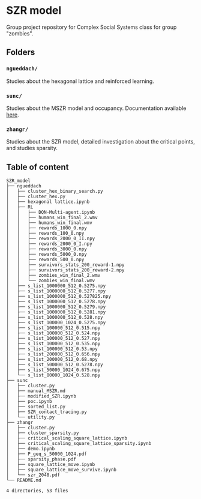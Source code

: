 
# SZR model

Group project repository for Complex Social Systems class for group "zombies".

## Folders

### `ngueddach/`

Studies about the hexagonal lattice and reinforced learning.

### `sunc/`

Studies about the MSZR model and occupancy. Documentation available [here](sunc/manual_MSZR.md).

### `zhangr/`

Studies about the SZR model, detailed investigation about the critical points, and studies sparsity.

## Table of content

```
SZR_model
├── ngueddach
│   ├── cluster_hex_binary_search.py
│   ├── cluster_hex.py
│   ├── hexagonal lattice.ipynb
│   ├── RL
│   │   ├── DQN-Multi-agent.ipynb
│   │   ├── humans_win_final_2.wmv
│   │   ├── humans_win_final.wmv
│   │   ├── rewards_1000_0.npy
│   │   ├── rewards_100_0.npy
│   │   ├── rewards_2000_0_II.npy
│   │   ├── rewards_2000_0_I.npy
│   │   ├── rewards_3000_0.npy
│   │   ├── rewards_5000_0.npy
│   │   ├── rewards_500_0.npy
│   │   ├── survivors_stats_200_reward-1.npy
│   │   ├── survivors_stats_200_reward-2.npy
│   │   ├── zombies_win_final_2.wmv
│   │   └── zombies_win_final.wmv
│   ├── s_list_1000000_512_0.5275.npy
│   ├── s_list_1000000_512_0.5277.npy
│   ├── s_list_1000000_512_0.527825.npy
│   ├── s_list_1000000_512_0.5278.npy
│   ├── s_list_1000000_512_0.5279.npy
│   ├── s_list_1000000_512_0.5281.npy
│   ├── s_list_1000000_512_0.528.npy
│   ├── s_list_100000_1024_0.5275.npy
│   ├── s_list_100000_512_0.515.npy
│   ├── s_list_100000_512_0.524.npy
│   ├── s_list_100000_512_0.527.npy
│   ├── s_list_100000_512_0.535.npy
│   ├── s_list_100000_512_0.53.npy
│   ├── s_list_200000_512_0.656.npy
│   ├── s_list_200000_512_0.68.npy
│   ├── s_list_500000_512_0.5278.npy
│   ├── s_list_50000_1024_0.675.npy
│   └── s_list_80000_1024_0.528.npy
├── sunc
│   ├── cluster.py
│   ├── manual_MSZR.md
│   ├── modified_SZR.ipynb
│   ├── poc.ipynb
│   ├── sorted_list.py
│   ├── SZR_contact_tracing.py
│   └── utility.py
├── zhangr
│   ├── cluster.py
│   ├── cluster_sparsity.py
│   ├── critical_scaling_square_lattice.ipynb
│   ├── critical_scaling_square_lattice_sparsity.ipynb
│   ├── demo.ipynb
│   ├── P_geq_s_50000_1024.pdf
│   ├── sparsity_phase.pdf
│   ├── square_lattice_move.ipynb
│   ├── square_lattice_move_survive.ipynb
│   └── szr_2048.pdf
└── README.md

4 directories, 53 files

```